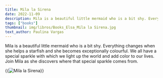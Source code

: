 ```yaml
---
title: Mila la Sirena
date: 2022-11-09
description: Mila is a beautiful little mermaid who is a bit shy. Everything changes when she helps a starfish and she becomes exceptionally colourful.
tags: ["books"]
thumbnail: img/libros/Books_Elsa_Mila la Sirena.jpg
text_author: Paulina Vargas
---
```


Mila is a beautiful little mermaid who is a bit shy. Everything changes when she helps a starfish and she becomes exceptionally colourful. We all have a special sparkle with which we light up the world and add color to our lives.<br>
Join Mila as she discovers where that special sparkle comes from.

{{<image src="img/libros/9_Book_Mila la Sirena.jpg" alt="Mila la Sirena">}}